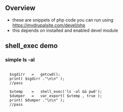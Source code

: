 <!---
### <beg-file_info>
### document_metadata:
###   - caption: "public_snippet_demo"
###     dmid: "uu294frustrate_bronchial"
###     date: created="2019-08-15 14:59:59"
###     last: lastmod="2019-08-15 14:59:59"
###     tags: php,drupal,d7,devel
###     desc: |
###         ## Overview
###         * snippets for use with drupal d7 devel admin/devel/php
###     seealso: |
###         ## See also
###         * regain://uu529grako8smun
### <end-file_info>
--->

## Overview

* these are snippets of php code you can run using https://mydrupalsite.com/devel/php
* this depends on installed and enabled devel module

## shell_exec demo

### simple ls -al

```

  $sgdirr   =   getcwd();
  print( $sgdirr ."\n\n" );
  //pass

  $vtemp    =   shell_exec('ls -al && pwd');
  $dumper   =   var_export( $vtemp , true );
  print( $dumper ."\n\n" );
  //pass

```
